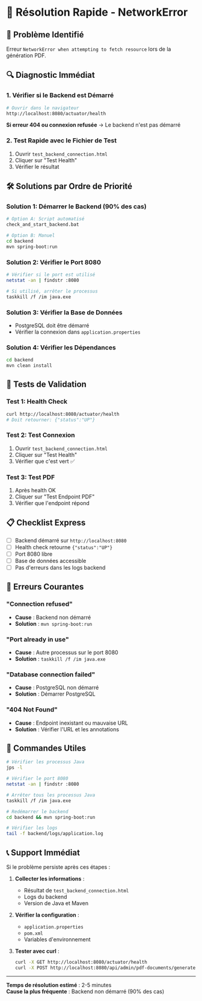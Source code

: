 # 🚨 Résolution Rapide - NetworkError

## 🎯 Problème Identifié

Erreur `NetworkError when attempting to fetch resource` lors de la génération PDF.

## 🔍 Diagnostic Immédiat

### 1. Vérifier si le Backend est Démarré

```bash
# Ouvrir dans le navigateur
http://localhost:8080/actuator/health
```

**Si erreur 404 ou connexion refusée** → Le backend n'est pas démarré

### 2. Test Rapide avec le Fichier de Test

1. Ouvrir `test_backend_connection.html`
2. Cliquer sur "Test Health"
3. Vérifier le résultat

## 🛠️ Solutions par Ordre de Priorité

### Solution 1: Démarrer le Backend (90% des cas)

```bash
# Option A: Script automatisé
check_and_start_backend.bat

# Option B: Manuel
cd backend
mvn spring-boot:run
```

### Solution 2: Vérifier le Port 8080

```bash
# Vérifier si le port est utilisé
netstat -an | findstr :8080

# Si utilisé, arrêter le processus
taskkill /f /im java.exe
```

### Solution 3: Vérifier la Base de Données

- PostgreSQL doit être démarré
- Vérifier la connexion dans `application.properties`

### Solution 4: Vérifier les Dépendances

```bash
cd backend
mvn clean install
```

## 🧪 Tests de Validation

### Test 1: Health Check

```bash
curl http://localhost:8080/actuator/health
# Doit retourner: {"status":"UP"}
```

### Test 2: Test Connexion

1. Ouvrir `test_backend_connection.html`
2. Cliquer sur "Test Health"
3. Vérifier que c'est vert ✅

### Test 3: Test PDF

1. Après health OK
2. Cliquer sur "Test Endpoint PDF"
3. Vérifier que l'endpoint répond

## 📋 Checklist Express

- [ ] Backend démarré sur `http://localhost:8080`
- [ ] Health check retourne `{"status":"UP"}`
- [ ] Port 8080 libre
- [ ] Base de données accessible
- [ ] Pas d'erreurs dans les logs backend

## 🚨 Erreurs Courantes

### "Connection refused"

- **Cause** : Backend non démarré
- **Solution** : `mvn spring-boot:run`

### "Port already in use"

- **Cause** : Autre processus sur le port 8080
- **Solution** : `taskkill /f /im java.exe`

### "Database connection failed"

- **Cause** : PostgreSQL non démarré
- **Solution** : Démarrer PostgreSQL

### "404 Not Found"

- **Cause** : Endpoint inexistant ou mauvaise URL
- **Solution** : Vérifier l'URL et les annotations

## 🔧 Commandes Utiles

```bash
# Vérifier les processus Java
jps -l

# Vérifier le port 8080
netstat -an | findstr :8080

# Arrêter tous les processus Java
taskkill /f /im java.exe

# Redémarrer le backend
cd backend && mvn spring-boot:run

# Vérifier les logs
tail -f backend/logs/application.log
```

## 📞 Support Immédiat

Si le problème persiste après ces étapes :

1. **Collecter les informations** :

   - Résultat de `test_backend_connection.html`
   - Logs du backend
   - Version de Java et Maven

2. **Vérifier la configuration** :

   - `application.properties`
   - `pom.xml`
   - Variables d'environnement

3. **Tester avec curl** :
   ```bash
   curl -X GET http://localhost:8080/actuator/health
   curl -X POST http://localhost:8080/api/admin/pdf-documents/generate?demandeId=1&documentTypeId=1
   ```

---

**Temps de résolution estimé** : 2-5 minutes  
**Cause la plus fréquente** : Backend non démarré (90% des cas)
